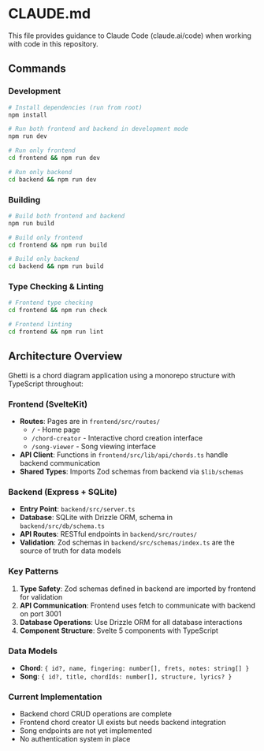 # CLAUDE.md

This file provides guidance to Claude Code (claude.ai/code) when working with code in this repository.

## Commands

### Development
```bash
# Install dependencies (run from root)
npm install

# Run both frontend and backend in development mode
npm run dev

# Run only frontend
cd frontend && npm run dev

# Run only backend
cd backend && npm run dev
```

### Building
```bash
# Build both frontend and backend
npm run build

# Build only frontend
cd frontend && npm run build

# Build only backend
cd backend && npm run build
```

### Type Checking & Linting
```bash
# Frontend type checking
cd frontend && npm run check

# Frontend linting
cd frontend && npm run lint
```

## Architecture Overview

Ghetti is a chord diagram application using a monorepo structure with TypeScript throughout:

### Frontend (SvelteKit)
- **Routes**: Pages are in `frontend/src/routes/`
  - `/` - Home page
  - `/chord-creator` - Interactive chord creation interface
  - `/song-viewer` - Song viewing interface
- **API Client**: Functions in `frontend/src/lib/api/chords.ts` handle backend communication
- **Shared Types**: Imports Zod schemas from backend via `$lib/schemas`

### Backend (Express + SQLite)
- **Entry Point**: `backend/src/server.ts` 
- **Database**: SQLite with Drizzle ORM, schema in `backend/src/db/schema.ts`
- **API Routes**: RESTful endpoints in `backend/src/routes/`
- **Validation**: Zod schemas in `backend/src/schemas/index.ts` are the source of truth for data models

### Key Patterns
1. **Type Safety**: Zod schemas defined in backend are imported by frontend for validation
2. **API Communication**: Frontend uses fetch to communicate with backend on port 3001
3. **Database Operations**: Use Drizzle ORM for all database interactions
4. **Component Structure**: Svelte 5 components with TypeScript

### Data Models
- **Chord**: `{ id?, name, fingering: number[], frets, notes: string[] }`
- **Song**: `{ id?, title, chordIds: number[], structure, lyrics? }`

### Current Implementation
- Backend chord CRUD operations are complete
- Frontend chord creator UI exists but needs backend integration
- Song endpoints are not yet implemented
- No authentication system in place